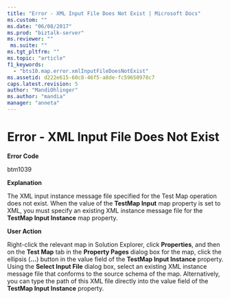 ```yaml
---
title: "Error - XML Input File Does Not Exist | Microsoft Docs"
ms.custom: ""
ms.date: "06/08/2017"
ms.prod: "biztalk-server"
ms.reviewer: ""
 ms.suite: ""
ms.tgt_pltfrm: ""
ms.topic: "article"
f1_keywords: 
  - "bts10.map.error.xmlInputFileDoesNotExist"
ms.assetid: d222e615-60c8-46f5-a8de-fc59650978c7
caps.latest.revision: 5
author: "MandiOhlinger"
ms.author: "mandia"
manager: "anneta"
---
```

# Error - XML Input File Does Not Exist
**Error Code**  
  
 btm1039  
  
 **Explanation**  
  
 The XML input instance message file specified for the Test Map operation does not exist. When the value of the **TestMap Input** map property is set to XML, you must specify an existing XML instance message file for the **TestMap Input Instance** map property.  
  
 **User Action**  
  
 Right-click the relevant map in Solution Explorer, click **Properties**, and then on the **Test Map** tab in the **Property Pages** dialog box for the map, click the ellipsis (**...**) button in the value field of the **TestMap Input Instance** property. Using the **Select Input File** dialog box, select an existing XML instance message file that conforms to the source schema of the map. Alternatively, you can type the path of this XML file directly into the value field of the **TestMap Input Instance** property.